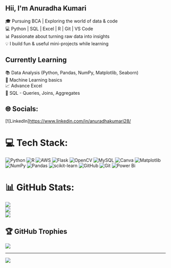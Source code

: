 ## Hii, I'm Anuradha Kumari

🎓 Pursuing BCA | Exploring the world of data & code<br/>
💻 Python | SQL | Excel | R | Git | VS Code<br/>
📊 Passionate about turning raw data into insights<br/>
💡 I build fun & useful mini-projects while learning<br/>

## Currently Learning

 📚 Data Analysis (Python, Pandas, NumPy, Matplotlib, Seaborn)<br/>
 🧠 Machine Learning basics<br/>
 📈 Advance Excel<br/>
 🐘 SQL - Queries, Joins, Aggregates<br/>
 

## 🌐 Socials:
[![LinkedIn]https://www.linkedin.com/in/anuradhakumari28/ 

# 💻 Tech Stack:
![Python](https://img.shields.io/badge/python-3670A0?style=for-the-badge&logo=python&logoColor=ffdd54) ![R](https://img.shields.io/badge/r-%23276DC3.svg?style=for-the-badge&logo=r&logoColor=white) ![AWS](https://img.shields.io/badge/AWS-%23FF9900.svg?style=for-the-badge&logo=amazon-aws&logoColor=white) ![Flask](https://img.shields.io/badge/flask-%23000.svg?style=for-the-badge&logo=flask&logoColor=white) ![OpenCV](https://img.shields.io/badge/opencv-%23white.svg?style=for-the-badge&logo=opencv&logoColor=white) ![MySQL](https://img.shields.io/badge/mysql-4479A1.svg?style=for-the-badge&logo=mysql&logoColor=white) ![Canva](https://img.shields.io/badge/Canva-%2300C4CC.svg?style=for-the-badge&logo=Canva&logoColor=white) ![Matplotlib](https://img.shields.io/badge/Matplotlib-%23ffffff.svg?style=for-the-badge&logo=Matplotlib&logoColor=black) ![NumPy](https://img.shields.io/badge/numpy-%23013243.svg?style=for-the-badge&logo=numpy&logoColor=white) ![Pandas](https://img.shields.io/badge/pandas-%23150458.svg?style=for-the-badge&logo=pandas&logoColor=white) ![scikit-learn](https://img.shields.io/badge/scikit--learn-%23F7931E.svg?style=for-the-badge&logo=scikit-learn&logoColor=white) ![GitHub](https://img.shields.io/badge/github-%23121011.svg?style=for-the-badge&logo=github&logoColor=white) ![Git](https://img.shields.io/badge/git-%23F05033.svg?style=for-the-badge&logo=git&logoColor=white) ![Power Bi](https://img.shields.io/badge/power_bi-F2C811?style=for-the-badge&logo=powerbi&logoColor=black)
# 📊 GitHub Stats:
![](https://github-readme-stats.vercel.app/api?username=Anuradhxx&theme=merko&hide_border=false&include_all_commits=false&count_private=false)<br/>
![](https://nirzak-streak-stats.vercel.app/?user=Anuradhxx&theme=merko&hide_border=false)<br/>
![](https://github-readme-stats.vercel.app/api/top-langs/?username=Anuradhxx&theme=merko&hide_border=false&include_all_commits=false&count_private=false&layout=compact)

## 🏆 GitHub Trophies
![](https://github-profile-trophy.vercel.app/?username=Anuradhxx&theme=radical&no-frame=false&no-bg=true&margin-w=4)

---
[![](https://visitcount.itsvg.in/api?id=Anuradhxx&icon=0&color=0)](https://visitcount.itsvg.in)

<!-- Proudly created with GPRM ( https://gprm.itsvg.in ) -->
